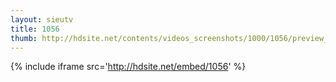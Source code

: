 ```yaml
---
layout: sieutv
title: 1056
thumb: http://hdsite.net/contents/videos_screenshots/1000/1056/preview_360p.mp4.jpg
---
```

{% include iframe src='http://hdsite.net/embed/1056' %}
 
